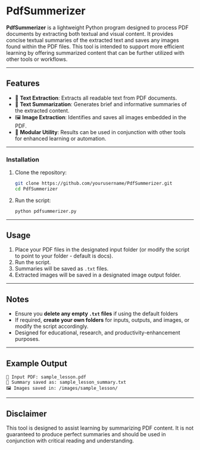 # PdfSummerizer

**PdfSummerizer** is a lightweight Python program designed to process PDF documents by extracting both textual and visual content. It provides concise textual summaries of the extracted text and saves any images found within the PDF files. This tool is intended to support more efficient learning by offering summarized content that can be further utilized with other tools or workflows.

---

## Features

- 📄 **Text Extraction**: Extracts all readable text from PDF documents.
- 🧠 **Text Summarization**: Generates brief and informative summaries of the extracted content.
- 🖼️ **Image Extraction**: Identifies and saves all images embedded in the PDF.
- 🧰 **Modular Utility**: Results can be used in conjunction with other tools for enhanced learning or automation.

---

### Installation

1. Clone the repository:
   ```bash
   git clone https://github.com/yourusername/PdfSummerizer.git
   cd PdfSummerizer
   ```

2. Run the script:
   ```bash
   python pdfsummerizer.py
   ```

---

## Usage

1. Place your PDF files in the designated input folder (or modify the script to point to your folder - default is docs).
2. Run the script.
3. Summaries will be saved as `.txt` files.
4. Extracted images will be saved in a designated image output folder.

---

## Notes

- Ensure you **delete any empty `.txt` files** if using the default folders
- If required, **create your own folders** for inputs, outputs, and images, or modify the script accordingly.
- Designed for educational, research, and productivity-enhancement purposes.

---

## Example Output

```
📄 Input PDF: sample_lesson.pdf  
🧠 Summary saved as: sample_lesson_summary.txt  
🖼️ Images saved in: /images/sample_lesson/
```

---

## Disclaimer

This tool is designed to assist learning by summarizing PDF content. It is not guaranteed to produce perfect summaries and should be used in conjunction with critical reading and understanding.
